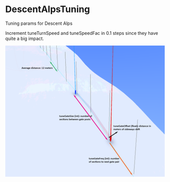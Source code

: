 # DescentAlpsTuning
Tuning params for Descent Alps

Increment tuneTurnSpeed and tuneSpeedFac in 0.1 steps since they have quite a big impact.

![Tune parameters info](tuneParamsInfo.png)
